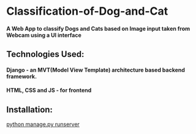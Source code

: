 # Classification-of-Dog-and-Cat

#### A Web App to classify Dogs and Cats based on Image input taken from Webcam using a UI interface

## Technologies Used:

#### Django - an MVT(Model View Template) architecture based backend framework.
#### HTML, CSS and JS - for frontend


## Installation:

[python manage.py runserver](https://docs.djangoproject.com/en/3.2/ref/django-admin/)
